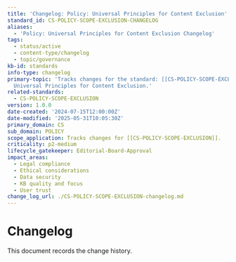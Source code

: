 ```yaml
---
title: 'Changelog: Policy: Universal Principles for Content Exclusion'
standard_id: CS-POLICY-SCOPE-EXCLUSION-CHANGELOG
aliases:
  - 'Policy: Universal Principles for Content Exclusion Changelog'
tags:
  - status/active
  - content-type/changelog
  - topic/governance
kb-id: standards
info-type: changelog
primary-topic: 'Tracks changes for the standard: [[CS-POLICY-SCOPE-EXCLUSION]] - Policy:
  Universal Principles for Content Exclusion.'
related-standards:
  - CS-POLICY-SCOPE-EXCLUSION
version: 1.0.0
date-created: '2024-07-15T12:00:00Z'
date-modified: '2025-05-31T10:05:30Z'
primary_domain: CS
sub_domain: POLICY
scope_application: Tracks changes for [[CS-POLICY-SCOPE-EXCLUSION]].
criticality: p2-medium
lifecycle_gatekeeper: Editorial-Board-Approval
impact_areas:
  - Legal compliance
  - Ethical considerations
  - Data security
  - KB quality and focus
  - User trust
change_log_url: ./CS-POLICY-SCOPE-EXCLUSION-changelog.md
---
```


# Changelog

This document records the change history.
